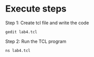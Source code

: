 # Execute steps

Step 1: Create tcl file and write the code
```
gedit lab4.tcl
```

Step 2: Run the TCL program
```
ns lab4.tcl
```
